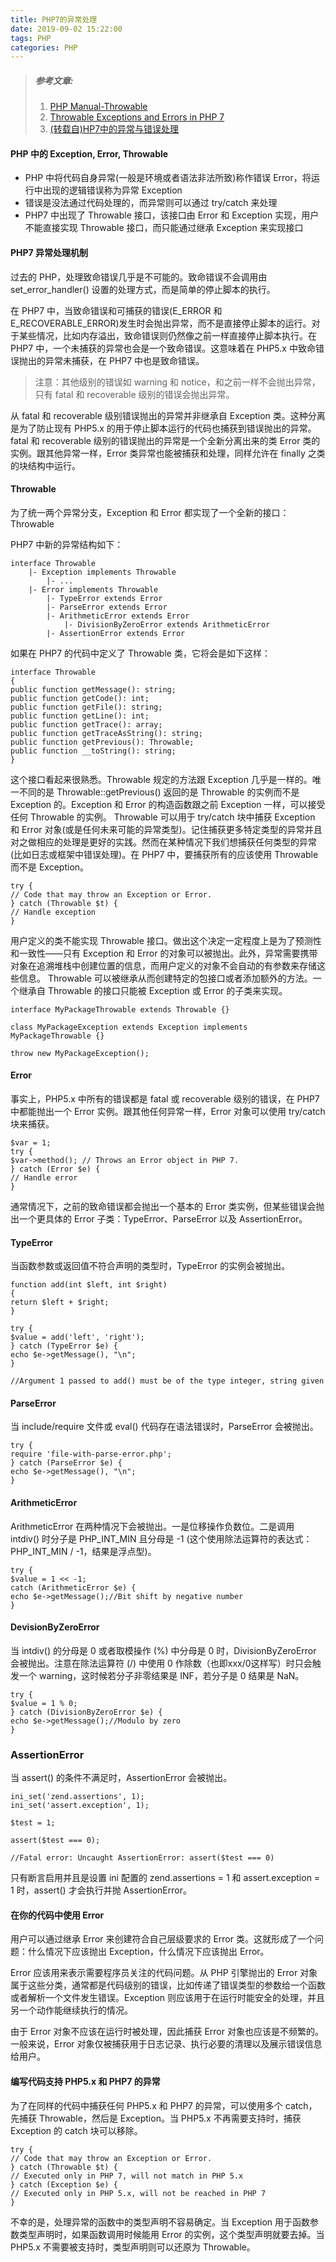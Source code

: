 ```yaml
---
title: PHP7的异常处理
date: 2019-09-02 15:22:00
tags: PHP
categories: PHP
---
```

> ##### 参考文章:
> 1. [PHP Manual-Throwable](https://www.php.net/manual/en/class.throwable.php)
> 2. [Throwable Exceptions and Errors in PHP 7](https://trowski.com/2015/06/24/throwable-exceptions-and-errors-in-php7/)
> 3. [(转载自)HP7中的异常与错误处理](https://novnan.github.io/PHP/throwable-exceptions-and-errors-in-php7/)

<!--more-->

#### PHP 中的 Exception, Error, Throwable
- PHP 中将代码自身异常(一般是环境或者语法非法所致)称作错误 Error，将运行中出现的逻辑错误称为异常 Exception
- 错误是没法通过代码处理的，而异常则可以通过 try/catch 来处理
- PHP7 中出现了 Throwable 接口，该接口由 Error 和 Exception 实现，用户不能直接实现 Throwable 接口，而只能通过继承 Exception 来实现接口

#### PHP7 异常处理机制
过去的 PHP，处理致命错误几乎是不可能的。致命错误不会调用由 set_error_handler() 设置的处理方式，而是简单的停止脚本的执行。

在 PHP7 中，当致命错误和可捕获的错误(E_ERROR 和 E_RECOVERABLE_ERROR)发生时会抛出异常，而不是直接停止脚本的运行。对于某些情况，比如内存溢出，致命错误则仍然像之前一样直接停止脚本执行。在 PHP7 中，一个未捕获的异常也会是一个致命错误。这意味着在 PHP5.x 中致命错误抛出的异常未捕获，在 PHP7 中也是致命错误。

> 注意：其他级别的错误如 warning 和 notice，和之前一样不会抛出异常，只有 fatal 和 recoverable 级别的错误会抛出异常。

从 fatal 和 recoverable 级别错误抛出的异常并非继承自 Exception 类。这种分离是为了防止现有 PHP5.x 的用于停止脚本运行的代码也捕获到错误抛出的异常。fatal 和 recoverable 级别的错误抛出的异常是一个全新分离出来的类 Error 类的实例。跟其他异常一样，Error 类异常也能被捕获和处理，同样允许在 finally 之类的块结构中运行。

#### Throwable
为了统一两个异常分支，Exception 和 Error 都实现了一个全新的接口：Throwable

PHP7 中新的异常结构如下：

```
interface Throwable
    |- Exception implements Throwable
        |- ...
    |- Error implements Throwable
        |- TypeError extends Error
        |- ParseError extends Error
        |- ArithmeticError extends Error
            |- DivisionByZeroError extends ArithmeticError
        |- AssertionError extends Error
```
如果在 PHP7 的代码中定义了 Throwable 类，它将会是如下这样：

```
interface Throwable
{
public function getMessage(): string;
public function getCode(): int;
public function getFile(): string;
public function getLine(): int;
public function getTrace(): array;
public function getTraceAsString(): string;
public function getPrevious(): Throwable;
public function __toString(): string;
}
```

这个接口看起来很熟悉。Throwable 规定的方法跟 Exception 几乎是一样的。唯一不同的是 Throwable::getPrevious() 返回的是 Throwable 的实例而不是 Exception 的。Exception 和 Error 的构造函数跟之前 Exception 一样，可以接受任何 Throwable 的实例。
Throwable 可以用于 try/catch 块中捕获 Exception 和 Error 对象(或是任何未来可能的异常类型)。记住捕获更多特定类型的异常并且对之做相应的处理是更好的实践。然而在某种情况下我们想捕获任何类型的异常(比如日志或框架中错误处理)。在 PHP7 中，要捕获所有的应该使用 Throwable 而不是 Exception。

```
try {
// Code that may throw an Exception or Error.
} catch (Throwable $t) {
// Handle exception
}
```

用户定义的类不能实现 Throwable 接口。做出这个决定一定程度上是为了预测性和一致性——只有 Exception 和 Error 的对象可以被抛出。此外，异常需要携带对象在追溯堆栈中创建位置的信息，而用户定义的对象不会自动的有参数来存储这些信息。
Throwable 可以被继承从而创建特定的包接口或者添加额外的方法。一个继承自 Throwable 的接口只能被 Exception 或 Error 的子类来实现。

```
interface MyPackageThrowable extends Throwable {}

class MyPackageException extends Exception implements MyPackageThrowable {}

throw new MyPackageException();
```

#### Error
事实上，PHP5.x 中所有的错误都是 fatal 或 recoverable 级别的错误，在 PHP7 中都能抛出一个 Error 实例。跟其他任何异常一样，Error 对象可以使用 try/catch 块来捕获。

```
$var = 1;
try {
$var->method(); // Throws an Error object in PHP 7.
} catch (Error $e) {
// Handle error
}
```

通常情况下，之前的致命错误都会抛出一个基本的 Error 类实例，但某些错误会抛出一个更具体的 Error 子类：TypeError、ParseError 以及 AssertionError。

#### TypeError
当函数参数或返回值不符合声明的类型时，TypeError 的实例会被抛出。

```
function add(int $left, int $right)
{
return $left + $right;
}

try {
$value = add('left', 'right');
} catch (TypeError $e) {
echo $e->getMessage(), "\n";
}

//Argument 1 passed to add() must be of the type integer, string given
```

#### ParseError
当 include/require 文件或 eval() 代码存在语法错误时，ParseError 会被抛出。

```
try {
require 'file-with-parse-error.php';
} catch (ParseError $e) {
echo $e->getMessage(), "\n";
}
```
#### ArithmeticError
ArithmeticError 在两种情况下会被抛出。一是位移操作负数位。二是调用 intdiv() 时分子是 PHP_INT_MIN 且分母是 -1 (这个使用除法运算符的表达式：PHP_INT_MIN / -1，结果是浮点型)。

```
try {
$value = 1 << -1;
catch (ArithmeticError $e) {
echo $e->getMessage();//Bit shift by negative number
}
```
#### DevisionByZeroError
当 intdiv() 的分母是 0 或者取模操作 (%) 中分母是 0 时，DivisionByZeroError 会被抛出。注意在除法运算符 (/) 中使用 0 作除数（也即xxx/0这样写）时只会触发一个 warning，这时候若分子非零结果是 INF，若分子是 0 结果是 NaN。

```
try {
$value = 1 % 0;
} catch (DivisionByZeroError $e) {
echo $e->getMessage();//Modulo by zero
}
```
### AssertionError
当 assert() 的条件不满足时，AssertionError 会被抛出。

```
ini_set('zend.assertions', 1);
ini_set('assert.exception', 1);

$test = 1;

assert($test === 0);

//Fatal error: Uncaught AssertionError: assert($test === 0)
```

只有断言启用并且是设置 ini 配置的 zend.assertions = 1 和 assert.exception = 1 时，assert() 才会执行并抛 AssertionError。

#### 在你的代码中使用 Error
用户可以通过继承 Error 来创建符合自己层级要求的 Error 类。这就形成了一个问题：什么情况下应该抛出 Exception，什么情况下应该抛出 Error。

Error 应该用来表示需要程序员关注的代码问题。从 PHP 引擎抛出的 Error 对象属于这些分类，通常都是代码级别的错误，比如传递了错误类型的参数给一个函数或者解析一个文件发生错误。Exception 则应该用于在运行时能安全的处理，并且另一个动作能继续执行的情况。

由于 Error 对象不应该在运行时被处理，因此捕获 Error 对象也应该是不频繁的。一般来说，Error 对象仅被捕获用于日志记录、执行必要的清理以及展示错误信息给用户。

#### 编写代码支持 PHP5.x 和 PHP7 的异常
为了在同样的代码中捕获任何 PHP5.x 和 PHP7 的异常，可以使用多个 catch，先捕获 Throwable，然后是 Exception。当 PHP5.x 不再需要支持时，捕获 Exception 的 catch 块可以移除。

```
try {
// Code that may throw an Exception or Error.
} catch (Throwable $t) {
// Executed only in PHP 7, will not match in PHP 5.x
} catch (Exception $e) {
// Executed only in PHP 5.x, will not be reached in PHP 7
}
```
不幸的是，处理异常的函数中的类型声明不容易确定。当 Exception 用于函数参数类型声明时，如果函数调用时候能用 Error 的实例，这个类型声明就要去掉。当 PHP5.x 不需要被支持时，类型声明则可以还原为 Throwable。
